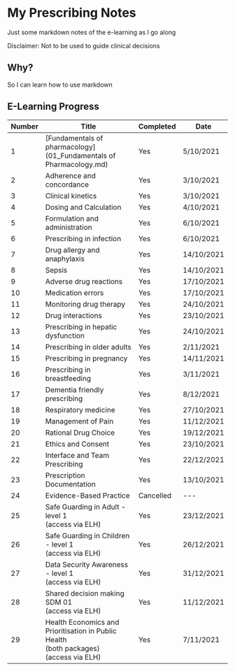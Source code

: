 # My Prescribing Notes

Just some markdown notes of the e-learning as I go along

Disclaimer: Not to be used to guide clinical decisions

## Why?

So I can learn how to use markdown

## E-Learning Progress

| Number | Title | Completed | Date  |
| --- | --- | --- | --- |
| 1 | [Fundamentals of pharmacology](01_Fundamentals of Pharmacology.md) | Yes | 5/10/2021 |
| 2 | Adherence and concordance | Yes | 3/10/2021 |
| 3 | Clinical kinetics | Yes | 3/10/2021 |
| 4 | Dosing and Calculation | Yes | 4/10/2021 |
| 5 | Formulation and administration | Yes | 6/10/2021 |
| 6 | Prescribing in infection | Yes | 6/10/2021 |
| 7 | Drug allergy and anaphylaxis | Yes | 14/10/2021 |
| 8 | Sepsis | Yes | 14/10/2021 |
| 9 | Adverse drug reactions | Yes | 17/10/2021 |
| 10 | Medication errors | Yes | 17/10/2021 |
| 11 | Monitoring drug therapy | Yes | 24/10/2021 |
| 12 | Drug interactions | Yes | 23/10/2021 |
| 13 | Prescribing in hepatic dysfunction | Yes | 24/10/2021 |
| 14 | Prescribing in older adults | Yes | 2/11/2021 |
| 15 | Prescribing in pregnancy | Yes | 14/11/2021 |
| 16 | Prescribing in breastfeeding | Yes | 3/11/2021 |
| 17 | Dementia friendly prescribing | Yes | 8/12/2021 |
| 18 | Respiratory medicine | Yes | 27/10/2021 |
| 19 | Management of Pain | Yes | 11/12/2021 |
| 20 | Rational Drug Choice | Yes | 19/12/2021 |
| 21 | Ethics and Consent | Yes | 23/10/2021 |
| 22 | Interface and Team Prescribing | Yes | 22/12/2021 |
| 23 | Prescription Documentation | Yes | 13/10/2021 |
| 24 | Evidence-Based Practice | Cancelled | --- |
| 25 | Safe Guarding in Adult -level 1<br>(access via ELH) | Yes | 23/12/2021 |
| 26 | Safe Guarding in Children - level 1<br>(access via ELH) | Yes | 26/12/2021 |
| 27 | Data Security Awareness - level 1<br>(access via ELH) | Yes | 31/12/2021 |
| 28 | Shared decision making SDM 01<br>(access via ELH) | Yes | 11/12/2021 |
| 29 | Health Economics and Prioritisation in Public Health<br>(both packages)<br>(access via ELH) | Yes | 7/11/2021 |
